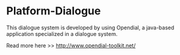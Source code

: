 # Platform-Dialogue
This dialogue system is developed by using Opendial, a java-based application specialized in a dialogue system.

Read more here >> http://www.opendial-toolkit.net/

